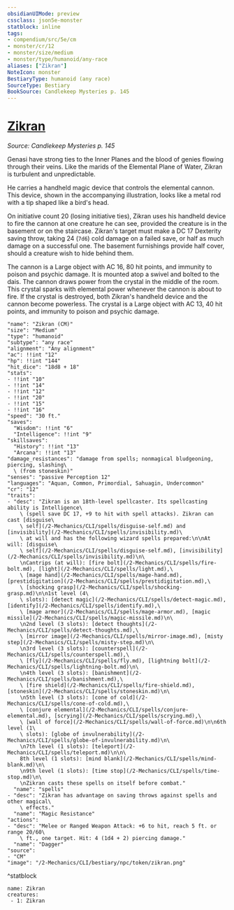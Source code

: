 ```yaml
---
obsidianUIMode: preview
cssclass: json5e-monster
statblock: inline
tags:
- compendium/src/5e/cm
- monster/cr/12
- monster/size/medium
- monster/type/humanoid/any-race
aliases: ["Zikran"]
NoteIcon: monster
BestiaryType: humanoid (any race)
SourceType: Bestiary
BookSource: Candlekeep Mysteries p. 145
---
```

# [Zikran](2-Mechanics/CLI/bestiary/npc/zikran-cm.md)
*Source: Candlekeep Mysteries p. 145*  

Genasi have strong ties to the Inner Planes and the blood of genies flowing through their veins. Like the marids of the Elemental Plane of Water, Zikran is turbulent and unpredictable.

He carries a handheld magic device that controls the elemental cannon. This device, shown in the accompanying illustration, looks like a metal rod with a tip shaped like a bird's head.

On initiative count 20 (losing initiative ties), Zikran uses his handheld device to fire the cannon at one creature he can see, provided the creature is in the basement or on the staircase. Zikran's target must make a DC 17 Dexterity saving throw, taking 24 (`7d6`) cold damage on a failed save, or half as much damage on a successful one. The basement furnishings provide half cover, should a creature wish to hide behind them.

The cannon is a Large object with AC 16, 80 hit points, and immunity to poison and psychic damage. It is mounted atop a swivel and bolted to the dais. The cannon draws power from the crystal in the middle of the room. This crystal sparks with elemental power whenever the cannon is about to fire. If the crystal is destroyed, both Zikran's handheld device and the cannon become powerless. The crystal is a Large object with AC 13, 40 hit points, and immunity to poison and psychic damage.

```statblock
"name": "Zikran (CM)"
"size": "Medium"
"type": "humanoid"
"subtype": "any race"
"alignment": "Any alignment"
"ac": !!int "12"
"hp": !!int "144"
"hit_dice": "18d8 + 18"
"stats":
- !!int "10"
- !!int "14"
- !!int "12"
- !!int "20"
- !!int "15"
- !!int "16"
"speed": "30 ft."
"saves":
  "Wisdom": !!int "6"
  "Intelligence": !!int "9"
"skillsaves":
  "History": !!int "13"
  "Arcana": !!int "13"
"damage_resistances": "damage from spells; nonmagical bludgeoning, piercing, slashing\
  \ (from stoneskin)"
"senses": "passive Perception 12"
"languages": "Aquan, Common, Primordial, Sahuagin, Undercommon"
"cr": "12"
"traits":
- "desc": "Zikran is an 18th-level spellcaster. Its spellcasting ability is Intelligence\
    \ (spell save DC 17, +9 to hit with spell attacks). Zikran can cast [disguise\
    \ self](/2-Mechanics/CLI/spells/disguise-self.md) and [invisibility](/2-Mechanics/CLI/spells/invisibility.md)\
    \ at will and has the following wizard spells prepared:\n\nAt will: [disguise\
    \ self](/2-Mechanics/CLI/spells/disguise-self.md), [invisibility](/2-Mechanics/CLI/spells/invisibility.md)\n\
    \nCantrips (at will): [fire bolt](/2-Mechanics/CLI/spells/fire-bolt.md), [light](/2-Mechanics/CLI/spells/light.md),\
    \ [mage hand](/2-Mechanics/CLI/spells/mage-hand.md), [prestidigitation](/2-Mechanics/CLI/spells/prestidigitation.md),\
    \ [shocking grasp](/2-Mechanics/CLI/spells/shocking-grasp.md)\n\n1st level (4\
    \ slots): [detect magic](/2-Mechanics/CLI/spells/detect-magic.md), [identify](/2-Mechanics/CLI/spells/identify.md),\
    \ [mage armor](/2-Mechanics/CLI/spells/mage-armor.md), [magic missile](/2-Mechanics/CLI/spells/magic-missile.md)\n\
    \n2nd level (3 slots): [detect thoughts](/2-Mechanics/CLI/spells/detect-thoughts.md),\
    \ [mirror image](/2-Mechanics/CLI/spells/mirror-image.md), [misty step](/2-Mechanics/CLI/spells/misty-step.md)\n\
    \n3rd level (3 slots): [counterspell](/2-Mechanics/CLI/spells/counterspell.md),\
    \ [fly](/2-Mechanics/CLI/spells/fly.md), [lightning bolt](/2-Mechanics/CLI/spells/lightning-bolt.md)\n\
    \n4th level (3 slots): [banishment](/2-Mechanics/CLI/spells/banishment.md),\
    \ [fire shield](/2-Mechanics/CLI/spells/fire-shield.md), [stoneskin](/2-Mechanics/CLI/spells/stoneskin.md)\n\
    \n5th level (3 slots): [cone of cold](/2-Mechanics/CLI/spells/cone-of-cold.md),\
    \ [conjure elemental](/2-Mechanics/CLI/spells/conjure-elemental.md), [scrying](/2-Mechanics/CLI/spells/scrying.md),\
    \ [wall of force](/2-Mechanics/CLI/spells/wall-of-force.md)\n\n6th level (1\
    \ slots): [globe of invulnerability](/2-Mechanics/CLI/spells/globe-of-invulnerability.md)\n\
    \n7th level (1 slots): [teleport](/2-Mechanics/CLI/spells/teleport.md)\n\n\
    8th level (1 slots): [mind blank](/2-Mechanics/CLI/spells/mind-blank.md)\n\
    \n9th level (1 slots): [time stop](/2-Mechanics/CLI/spells/time-stop.md)\n\
    \nZikran casts these spells on itself before combat."
  "name": "spells"
- "desc": "Zikran has advantage on saving throws against spells and other magical\
    \ effects."
  "name": "Magic Resistance"
"actions":
- "desc": "Melee or Ranged Weapon Attack: +6 to hit, reach 5 ft. or range 20/60\
    \ ft., one target. Hit: 4 (1d4 + 2) piercing damage."
  "name": "Dagger"
"source":
- "CM"
"image": "/2-Mechanics/CLI/bestiary/npc/token/zikran.png"
```
^statblock

```encounter-table
name: Zikran
creatures:
 - 1: Zikran
```
